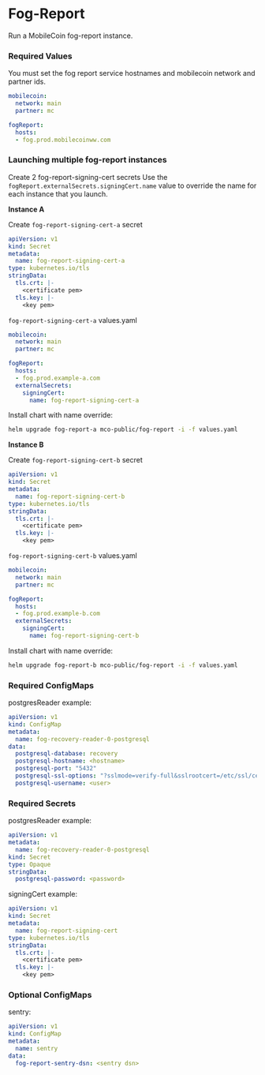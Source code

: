 # Fog-Report

Run a MobileCoin fog-report instance.

### Required Values

You must set the fog report service hostnames and mobilecoin network and partner ids.

```yaml
mobilecoin:
  network: main
  partner: mc

fogReport:
  hosts:
  - fog.prod.mobilecoinww.com
```

### Launching multiple fog-report instances

Create 2 fog-report-signing-cert secrets Use the `fogReport.externalSecrets.signingCert.name` value to override the name for each instance that you launch.

**Instance A**

Create `fog-report-signing-cert-a` secret

```yaml
apiVersion: v1
kind: Secret
metadata:
  name: fog-report-signing-cert-a
type: kubernetes.io/tls
stringData:
  tls.crt: |-
    <certificate pem>
  tls.key: |-
    <key pem>
```

`fog-report-signing-cert-a` values.yaml

```yaml
mobilecoin:
  network: main
  partner: mc

fogReport:
  hosts:
  - fog.prod.example-a.com
  externalSecrets:
    signingCert:
      name: fog-report-signing-cert-a
```

Install chart with name override:

```bash
helm upgrade fog-report-a mco-public/fog-report -i -f values.yaml
```

**Instance B**

Create `fog-report-signing-cert-b` secret

```yaml
apiVersion: v1
kind: Secret
metadata:
  name: fog-report-signing-cert-b
type: kubernetes.io/tls
stringData:
  tls.crt: |-
    <certificate pem>
  tls.key: |-
    <key pem>
```

`fog-report-signing-cert-b` values.yaml

```yaml
mobilecoin:
  network: main
  partner: mc

fogReport:
  hosts:
  - fog.prod.example-b.com
  externalSecrets:
    signingCert:
      name: fog-report-signing-cert-b
```

Install chart with name override:

```bash
helm upgrade fog-report-b mco-public/fog-report -i -f values.yaml
```

### Required ConfigMaps

postgresReader example:

```yaml
apiVersion: v1
kind: ConfigMap
metadata:
  name: fog-recovery-reader-0-postgresql
data:
  postgresql-database: recovery
  postgresql-hostname: <hostname>
  postgresql-port: "5432"
  postgresql-ssl-options: "?sslmode=verify-full&sslrootcert=/etc/ssl/certs/ca-certificates.crt"
  postgresql-username: <user>
```

### Required Secrets

postgresReader example:

```yaml
apiVersion: v1
metadata:
  name: fog-recovery-reader-0-postgresql
kind: Secret
type: Opaque
stringData:
  postgresql-password: <password>
```

signingCert example:

```yaml
apiVersion: v1
kind: Secret
metadata:
  name: fog-report-signing-cert
type: kubernetes.io/tls
stringData:
  tls.crt: |-
    <certificate pem>
  tls.key: |-
    <key pem>
```

### Optional ConfigMaps

sentry:

```yaml
apiVersion: v1
kind: ConfigMap
metadata:
  name: sentry
data:
  fog-report-sentry-dsn: <sentry dsn>
```
